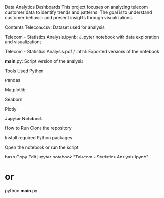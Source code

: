 Data Analytics Dashboards
This project focuses on analyzing telecom customer data to identify trends and patterns. The goal is to understand customer behavior and present insights through visualizations.

Contents
Telecom.csv: Dataset used for analysis

Telecom - Statistics Analysis.ipynb: Jupyter notebook with data exploration and visualizations

Telecom - Statistics Analysis.pdf / .html: Exported versions of the notebook

__main__.py: Script version of the analysis

Tools Used
Python

Pandas

Matplotlib

Seaborn

Plotly

Jupyter Notebook

How to Run
Clone the repository

Install required Python packages

Open the notebook or run the script

bash
Copy
Edit
jupyter notebook "Telecom - Statistics Analysis.ipynb"
# or
python __main__.py
